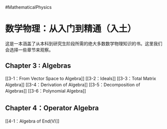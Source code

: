 #MathematicalPhysics  

# 数学物理：从入门到精通（入土）
这是一本涵盖了从本科到研究生阶段所需的绝大多数数学物理知识的书。这里我们会选择一些章节来观察。

## Chapter 3 : Algebras 
[[3-1：From Vector Space to Algebra]]
[[3-2：Ideals]]
[[3-3：Total Matrix Algebra]]
[[3-4：Derivation of Algebra]]
[[3-5：Decomposition of Algebras]]
[[3-6：Polynomial Algebra]]

## Chapter 4：Operator Algebra
[[4-1：Algebra of End(V)]]

